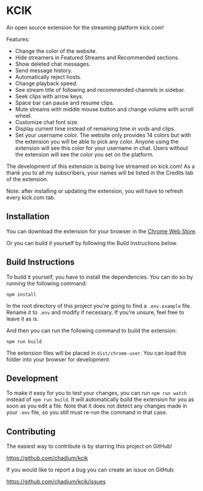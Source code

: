 # KCIK

An open source extension for the streaming platform kick.com!

Features:
- Change the color of the website.
- Hide streamers in Featured Streams and Recommended sections.
- Show deleted chat messages.
- Send message history.
- Automatically reject hosts.
- Change playback speed.
- See stream title of following and recommended channels in sidebar.
- Seek clips with arrow keys.
- Space bar can pause and resume clips.
- Mute streams with middle mouse button and change volume with scroll wheel.
- Customize chat font size.
- Display current time instead of remaining time in vods and clips.
- Set your username color. The website only provides 14 colors but with the extension you will be able to pick any color. Anyone using the extension will see this color for your username in chat. Users without the extension will see the color you set on the platform.

The development of this extension is being live streamed on kick.com! As a thank you to all my subscribers, your names will be listed in the Credits tab of the extension.

Note: after installing or updating the extension, you will have to refresh every kick.com tab.


## Installation

You can download the extension for your browser in the [Chrome Web Store](https://chrome.google.com/webstore/detail/kcik/gjhhdbbkhppoflbcoigffpphhmkffbcf).

Or you can build it yourself by following the Build Instructions below.


## Build Instructions

To build it yourself, you have to install the dependencies. You can do so by running the following command:

```
npm install
```

In the root directory of this project you're going to find a `.env.example` file. Rename it to `.env` and modify if necessary. If you're unsure, feel free to leave it as is.

And then you can run the following command to build the extension:

```
npm run build
```

The extension files will be placed in `dist/chrome-user`. You can load this folder into your browser for development.


## Development

To make it easy for you to test your changes, you can run `npm run watch` instead of `npm run build`. It will automatically build the extension for you as soon as you edit a file. Note that it does not detect any changes made in your `.env` file, so you still must re-run the command in that case.


## Contributing

The easiest way to contribute is by starring this project on GitHub!

https://github.com/chadium/kcik

If you would like to report a bug you can create an issue on GitHub:

https://github.com/chadium/kcik/issues
